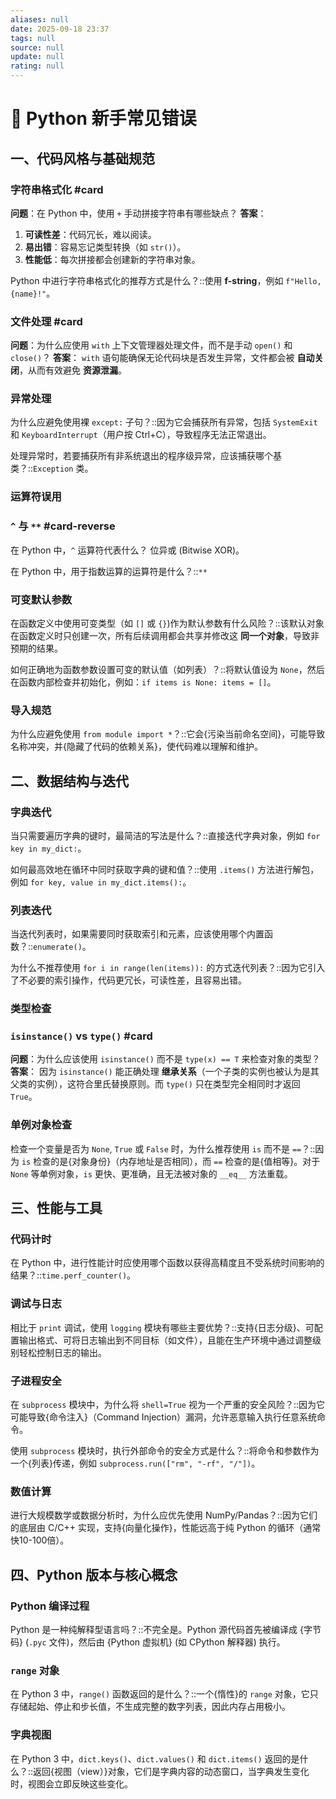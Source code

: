 ```yaml
---
aliases: null
date: 2025-09-18 23:37
tags: null
source: null
update: null
rating: null
---
```

# 🐍 Python 新手常见错误

## 一、代码风格与基础规范

### 字符串格式化 #card
**问题**：在 Python 中，使用 `+` 手动拼接字符串有哪些缺点？
**答案**：
1.  **可读性差**：代码冗长，难以阅读。
2.  **易出错**：容易忘记类型转换（如 `str()`）。
3.  **性能低**：每次拼接都会创建新的字符串对象。

Python 中进行字符串格式化的推荐方式是什么？::使用 **f-string**，例如 `f"Hello, {name}!"`。

### 文件处理 #card
**问题**：为什么应使用 `with` 上下文管理器处理文件，而不是手动 `open()` 和 `close()`？
**答案**：
`with` 语句能确保无论代码块是否发生异常，文件都会被 **自动关闭**，从而有效避免 **资源泄漏**。

### 异常处理
为什么应避免使用裸 `except:` 子句？::因为它会捕获所有异常，包括 `SystemExit` 和 `KeyboardInterrupt`（用户按 Ctrl+C），导致程序无法正常退出。

处理异常时，若要捕获所有非系统退出的程序级异常，应该捕获哪个基类？::`Exception` 类。

### 运算符误用
### `^` 与 `**` #card-reverse
在 Python 中，`^` 运算符代表什么？
位异或 (Bitwise XOR)。

在 Python 中，用于指数运算的运算符是什么？::`**`

### 可变默认参数
在函数定义中使用可变类型（如 `[]` 或 `{}`)作为默认参数有什么风险？::该默认对象在函数定义时只创建一次，所有后续调用都会共享并修改这 **同一个对象**，导致非预期的结果。

如何正确地为函数参数设置可变的默认值（如列表）？::将默认值设为 `None`，然后在函数内部检查并初始化，例如：`if items is None: items = []`。

### 导入规范
为什么应避免使用 `from module import *`？::它会{污染当前命名空间}，可能导致名称冲突，并{隐藏了代码的依赖关系}，使代码难以理解和维护。

## 二、数据结构与迭代

### 字典迭代
当只需要遍历字典的键时，最简洁的写法是什么？::直接迭代字典对象，例如 `for key in my_dict:`。

如何最高效地在循环中同时获取字典的键和值？::使用 `.items()` 方法进行解包，例如 `for key, value in my_dict.items():`。

### 列表迭代
当迭代列表时，如果需要同时获取索引和元素，应该使用哪个内置函数？::`enumerate()`。

为什么不推荐使用 `for i in range(len(items)):` 的方式迭代列表？::因为它引入了不必要的索引操作，代码更冗长，可读性差，且容易出错。

### 类型检查
### `isinstance()` vs `type()` #card
**问题**：为什么应该使用 `isinstance()` 而不是 `type(x) == T` 来检查对象的类型？
**答案**：
因为 `isinstance()` 能正确处理 **继承关系**（一个子类的实例也被认为是其父类的实例），这符合里氏替换原则。而 `type()` 只在类型完全相同时才返回 `True`。

### 单例对象检查
检查一个变量是否为 `None`, `True` 或 `False` 时，为什么推荐使用 `is` 而不是 `==`？::因为 `is` 检查的是{对象身份}（内存地址是否相同），而 `==` 检查的是{值相等}。对于 `None` 等单例对象，`is` 更快、更准确，且无法被对象的 `__eq__` 方法重载。

## 三、性能与工具

### 代码计时
在 Python 中，进行性能计时应使用哪个函数以获得高精度且不受系统时间影响的结果？::`time.perf_counter()`。

### 调试与日志
相比于 `print` 调试，使用 `logging` 模块有哪些主要优势？::支持{日志分级}、可配置输出格式、可将日志输出到不同目标（如文件），且能在生产环境中通过调整级别轻松控制日志的输出。

### 子进程安全
在 `subprocess` 模块中，为什么将 `shell=True` 视为一个严重的安全风险？::因为它可能导致{命令注入}（Command Injection）漏洞，允许恶意输入执行任意系统命令。

使用 `subprocess` 模块时，执行外部命令的安全方式是什么？::将命令和参数作为一个{列表}传递，例如 `subprocess.run(["rm", "-rf", "/"])`。

### 数值计算
进行大规模数学或数据分析时，为什么应优先使用 NumPy/Pandas？::因为它们的底层由 C/C++ 实现，支持{向量化操作}，性能远高于纯 Python 的循环（通常快10-100倍）。

## 四、Python 版本与核心概念

### Python 编译过程
Python 是一种纯解释型语言吗？::不完全是。Python 源代码首先被编译成 {字节码} (`.pyc` 文件)，然后由 {Python 虚拟机} (如 CPython 解释器) 执行。

### `range` 对象
在 Python 3 中，`range()` 函数返回的是什么？::一个{惰性}的 `range` 对象，它只存储起始、停止和步长值，不生成完整的数字列表，因此内存占用极小。

### 字典视图
在 Python 3 中，`dict.keys()`、`dict.values()` 和 `dict.items()` 返回的是什么？::返回{视图（view）}对象，它们是字典内容的动态窗口，当字典发生变化时，视图会立即反映这些变化。